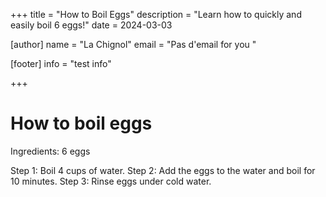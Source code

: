 +++
title = "How to Boil Eggs"
description = "Learn how to quickly and easily boil 6 eggs!"
date = 2024-03-03

[author]
name = "La Chignol"
email = "Pas d'email for you "

[footer]
info = "test info"

+++


# How to boil eggs

Ingredients: 6 eggs

Step 1: Boil 4 cups of water.
Step 2: Add the eggs to the water and boil for 10 minutes.
Step 3: Rinse eggs under cold water.